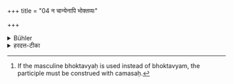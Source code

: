 +++
title = "04 न चान्येनापि भोक्तव्यः"

+++

<details><summary>Bühler</summary>

4. And nobody else shall eat out of that vessel. [^3] 


[^3]:  If the masculine bhoktavyaḥ is used instead of bhoktavyam, the participle must be construed with camasaḥ.
</details>

<details><summary>हरदत्त-टीका</summary>

## सूत्रम्
नचाऽन्येनाऽपि भोक्तव्यम् ॥ ४ ॥  
## टिप्पनी
नचान्येनापि कर्तुः पित्रापि तत्र पात्रे भोक्तव्यम् । अपिर्धात्वार्थानुवादी । भोक्तव्य इति पुंलिङ्गपाठेऽप्येष एवार्थः ॥ ४ ॥
</details>
